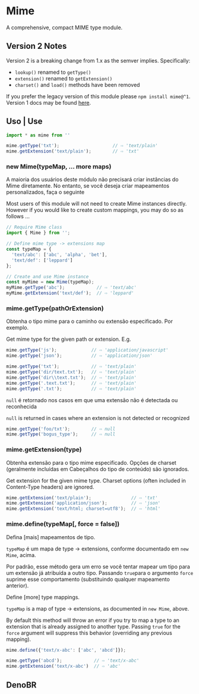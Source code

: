 <!--
  -- This file is auto-generated from src/README_js.md. Changes should be made there.
  -->
# Mime

A comprehensive, compact MIME type module.

## Version 2 Notes

Version 2 is a breaking change from 1.x as the semver implies.  Specifically:

* `lookup()` renamed to `getType()`
* `extension()` renamed to `getExtension()`
* `charset()` and `load()` methods have been removed

If you prefer the legacy version of this module please `npm install mime@^1`.  Version 1 docs may be found [here](https://github.com/broofa/node-mime/tree/v1.4.0).

## Uso | Use

```javascript
import * as mime from ''

mime.getType('txt');                    // ⇨ 'text/plain'
mime.getExtension('text/plain');        // ⇨ 'txt'
```

### new Mime(typeMap, ... more maps)

A maioria dos usuários deste módulo não precisará criar instâncias do Mime diretamente.
No entanto, se você deseja criar mapeamentos personalizados, faça o seguinte

Most users of this module will not need to create Mime instances directly.
However if you would like to create custom mappings, you may do so as follows
...

```javascript
// Require Mime class
import { Mime } from '';

// Define mime type -> extensions map
const typeMap = {
  'text/abc': ['abc', 'alpha', 'bet'],
  'text/def': ['leppard']
};

// Create and use Mime instance
const myMime = new Mime(typeMap);
myMime.getType('abc');            // ⇨ 'text/abc'
myMime.getExtension('text/def');  // ⇨ 'leppard'
```


### mime.getType(pathOrExtension)

Obtenha o tipo mime para o caminho ou extensão especificado. Por exemplo.

Get mime type for the given path or extension.  E.g.

```javascript
mime.getType('js');             // ⇨ 'application/javascript'
mime.getType('json');           // ⇨ 'application/json'

mime.getType('txt');            // ⇨ 'text/plain'
mime.getType('dir/text.txt');   // ⇨ 'text/plain'
mime.getType('dir\\text.txt');  // ⇨ 'text/plain'
mime.getType('.text.txt');      // ⇨ 'text/plain'
mime.getType('.txt');           // ⇨ 'text/plain'
```
`null` é retornado nos casos em que uma extensão não é detectada ou reconhecida

`null` is returned in cases where an extension is not detected or recognized

```javascript
mime.getType('foo/txt');        // ⇨ null
mime.getType('bogus_type');     // ⇨ null
```

### mime.getExtension(type)
Obtenha extensão para o tipo mime especificado. Opções de charset (geralmente incluídas em
Cabeçalhos do tipo de conteúdo) são ignorados.

Get extension for the given mime type.  Charset options (often included in
Content-Type headers) are ignored.

```javascript
mime.getExtension('text/plain');               // ⇨ 'txt'
mime.getExtension('application/json');         // ⇨ 'json'
mime.getExtension('text/html; charset=utf8');  // ⇨ 'html'
```

### mime.define(typeMap[, force = false])
Defina [mais] mapeamentos de tipo.

`typeMap` é um mapa de type -> extensions, conforme documentado em `new Mime`, acima.

Por padrão, esse método gera um erro se você tentar mapear um tipo para um
extensão já atribuída a outro tipo. Passando `true`para o argumento `force` 
suprime esse comportamento (substituindo qualquer mapeamento anterior).

Define [more] type mappings.

`typeMap` is a map of type -> extensions, as documented in `new Mime`, above.

By default this method will throw an error if you try to map a type to an
extension that is already assigned to another type.  Passing `true` for the
`force` argument will suppress this behavior (overriding any previous mapping).

```javascript
mime.define({'text/x-abc': ['abc', 'abcd']});

mime.getType('abcd');            // ⇨ 'text/x-abc'
mime.getExtension('text/x-abc')  // ⇨ 'abc'
```

## DenoBR